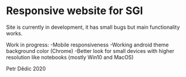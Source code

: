 # Responsive website for SGI

Site is currently in development, it has small bugs but main functionality works. 

Work in progress: 
-Mobile responsiveness
-Working android theme background color (Chrome)
-Better look for small devices with higher resolution like notebooks (mostly Win10 and MacOS)



Petr Dědic 2020
